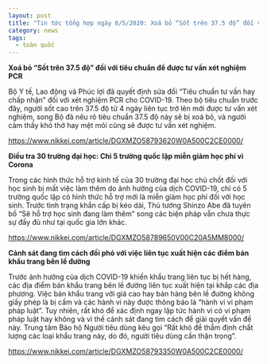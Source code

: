 ```yaml
---
layout: post
title: "Tin tức tổng hợp ngày 6/5/2020: Xoá bỏ “Sốt trên 37.5 độ” đối với tiêu chuẩn để được tư vấn xét nghiệm PCR"
category: news
tags: 
  - toàn quốc
---
```

**Xoá bỏ “Sốt trên 37.5 độ” đối với tiêu chuẩn để được tư vấn xét nghiệm PCR**

Bộ Y tế, Lao động và Phúc lợi đã quyết định sửa đổi “Tiêu chuẩn tư vấn hay chấp nhận” đối với xét nghiệm PCR cho COVID-19. Theo bộ tiêu chuẩn trước đây, người sốt cao trên 37.5 độ từ 4 ngày liên tục trở lên mới được tư vấn xét nghiệm, song Bộ đã nêu rõ tiêu chuẩn 37.5 độ này sẽ bị xoá bỏ, và người cảm thấy khó thở hay mệt mỏi cũng sẽ được tư vấn xét nghiệm.

<https://www.nikkei.com/article/DGXMZO58793620W0A500C2CE0000/>

**Điều tra 30 trường đại học: Chỉ 5 trường quốc lập miễn giảm học phí vì Corona**

Trong các hình thức hỗ trợ kinh tế của 30 trường đại học chủ chốt đối với học sinh bị mất việc làm thêm do ảnh hưởng của dịch COVID-19, chỉ có 5 trường quốc lập có hình thức hỗ trợ mới là miễn giảm học phí đối với học sinh. Trước tình trạng khẩn cấp bị kéo dài, Thủ tướng Shinzo Abe đã tuyên bố “Sẽ hỗ trợ học sinh đang làm thêm” song các biện pháp vẫn chưa thực sự đầy đủ như tại quốc gia lớn khác.

<https://www.nikkei.com/article/DGXMZO58789650V00C20A5MM8000/>

**Cảnh sát đang tìm cách đối phó với việc liên tục xuất hiện các điểm bán khẩu trang bên lề đường** 

Trước ảnh hưởng của dịch COVID-19 khiến khẩu trang liên tục bị hết hàng, các địa điểm bán khẩu trang bên lề đường liên tục xuất hiện tại khắp các địa phương. Việc bán khẩu trang với giá cao hay bán hàng bên lề đường không giấy phép là bị cấm và các hành vi này được thông báo là “hành vi vi phạm pháp luật”. Tuy nhiên, rất khó để xác định ngay lập tức hành vi có vi phạm pháp luật hay không và vì thế cảnh sát đang tìm cách để giải quyết vấn đề này. Trung tâm Bảo hộ Người tiêu dùng kêu gọi “Rất khó để thẩm định chất lượng các loại khẩu trang này, do đó, người tiêu dùng cần thận trọng”.

<https://www.nikkei.com/article/DGXMZO58793350W0A500C2CE0000/>

